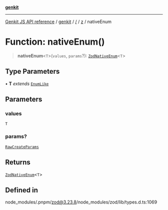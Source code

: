 [**genkit**](../../../README.md)

***

[Genkit JS API reference](../../../../README.md) / [genkit](../../../README.md) / [/](../../../README.md) / [z](../README.md) / nativeEnum

# Function: nativeEnum()

> **nativeEnum**\<`T`\>(`values`, `params`?): [`ZodNativeEnum`](../classes/ZodNativeEnum.md)\<`T`\>

## Type Parameters

• **T** *extends* [`EnumLike`](../type-aliases/EnumLike.md)

## Parameters

### values

`T`

### params?

[`RawCreateParams`](../type-aliases/RawCreateParams.md)

## Returns

[`ZodNativeEnum`](../classes/ZodNativeEnum.md)\<`T`\>

## Defined in

node\_modules/.pnpm/zod@3.23.8/node\_modules/zod/lib/types.d.ts:1069
